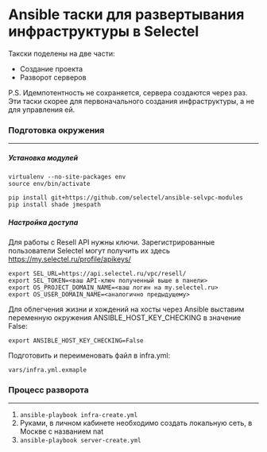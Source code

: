 # Ansible таски для развертывания инфраструктуры в Selectel
Такски поделены на две части:

- Создание проекта
- Разворот серверов

P.S. Идемпотентность не сохраняется, сервера создаются через раз. Эти таски скорее для первоначального создания инфраструктуры, а не для управления ей.

### Подготовка окружения
------

##### Установка модулей


```
virtualenv --no-site-packages env
source env/bin/activate
```

```
pip install git+https://github.com/selectel/ansible-selvpc-modules
pip install shade jmespath
```

##### Настройка доступа 


Для работы с Resell API нужны ключи. 
Зарегистрированные пользователи Selectel могут получить их здесь https://my.selectel.ru/profile/apikeys/

```
export SEL_URL=https://api.selectel.ru/vpc/resell/
export SEL_TOKEN=<ваш API-ключ полученный выше в панели>
export OS_PROJECT_DOMAIN_NAME=<ваш логин на my.selectel.ru>
export OS_USER_DOMAIN_NAME=<аналогично предыдущему>
```

Для облегчения жизни и хождений на хосты через Ansible выставим переменную окружения ANSIBLE_HOST_KEY_CHECKING в значение False:

`export ANSIBLE_HOST_KEY_CHECKING=False`

Подготовить и переименовать файл в infra.yml:

`vars/infra.yml.exmaple`

### Процесс разворота
------

1. `ansible-playbook infra-create.yml`
2. Руками, в личном кабинете необходимо создать локальную сеть, в Москве с названием nat
3. `ansible-playbook server-create.yml`
